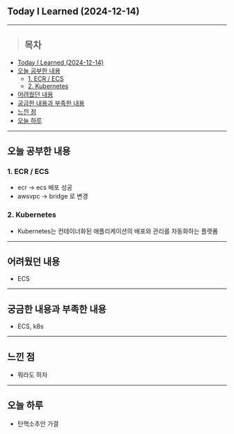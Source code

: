 ## Today I Learned (2024-12-14)
---
> ## 목차
- [Today I Learned (2024-12-14)](#today-i-learned-2024-12-14)
- [오늘 공부한 내용](#오늘-공부한-내용)
  - [1. ECR / ECS](#1-ecr--ecs)
  - [2. Kubernetes](#2-kubernetes)
- [어려웠던 내용](#어려웠던-내용)
- [궁금한 내용과 부족한 내용](#궁금한-내용과-부족한-내용)
- [느낀 점](#느낀-점)
- [오늘 하루](#오늘-하루)
---

## 오늘 공부한 내용
### 1. ECR / ECS
- ecr -> ecs 배포 성공
- awsvpc -> bridge 로 변경

### 2. Kubernetes
- Kubernetes는 컨테이너화된 애플리케이션의 배포와 관리를 자동화하는 플랫폼

---
## 어려웠던 내용
- ECS 
---
## 궁금한 내용과 부족한 내용
- ECS, k8s
---
## 느낀 점
- 뭐라도 하자
---
## 오늘 하루
- 탄핵소추안 가결
<!-- <img src="이미지 주소" width="100%" height="100%"/> -->
